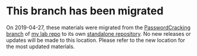 # This branch has been migrated
On 2019-04-27, these materials were migrated from the [PasswordCracking branch](https://github.com/JonZeolla/Lab/tree/PasswordCracking) of [my lab repo](https://github.com/JonZeolla/Lab) to its own [standalone repository](https://github.com/jonzeolla/lab-PasswordCracking). No new releases or updates will be made to this location. Please refer to the new location for the most updated materials.
